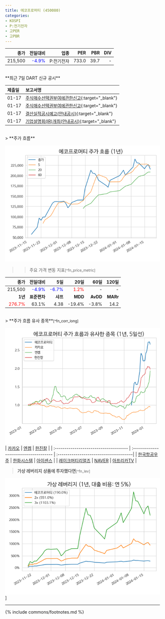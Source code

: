 ```yaml
---
title: 에코프로머티 (450080)
categories:
- KOSPI
- P:전기전자
- 고PER
- 고PBR
---
```


| **종가** | **전일대비** | **업종** | **PER** | **PBR** | **DIV** |
| -------: | -----------: | -------: | ------: | ------: | ------: |
|215,500|<span style="color: blue">-4.9%</span>|P:전기전자|733.0|39.7|-|

<!-- more -->
<br>
**최근 7일 DART 신규 공시<a id="dart"></a>**

| **제출일** | **보고서명** |
| :--------- | :----------- |
| 01-17 | [주식매수선택권부여에관한신고](https://dart.fss.or.kr/dsaf001/main.do?rcpNo=20240117000336){:target="_blank"} |
| 01-17 | [주식매수선택권부여에관한신고](https://dart.fss.or.kr/dsaf001/main.do?rcpNo=20240117000327){:target="_blank"} |
| 01-17 | [결산실적공시예고(안내공시)](https://dart.fss.or.kr/dsaf001/main.do?rcpNo=20240117800407){:target="_blank"} |
| 01-17 | [기업설명회(IR)개최(안내공시)](https://dart.fss.or.kr/dsaf001/main.do?rcpNo=20240117800402){:target="_blank"} |

<br>
> **주가 흐름<a id="price"></a>**

![450080](/assets/images/stock/450080.png)

>> 주요 가격 변동 지표<small>[^fn_price_metric]</small>

|**종가**|**전일대비**|**5일**|**20일**|**60일**|**120일**|
|-------:|-----------:|------:|-------:|-------:|--------:|
| 215,500 | <span style="color: blue">-4.9%</span> | <span style="color: blue">-6.7%</span> | <span style="color: red">1.2%</span> | - | - |
|**1년**|**표준편차**|**샤프**|**MDD**|**AvDD**|**MARr**|
| <span style="color: red">276.7%</span> | 63.1% | 4.38 | -19.4% | -3.8% | 14.2 |

<br>
> **주가 흐름 유사 종목<a id="corr"></a>**<small>[^fn_corr_long]</small>

![450080](/assets/images/stock/450080_corr.png)
| [카카오](/035720/) | [엔켐](/348370/) | [한진칼](/180640/) |
| :------------------------------------- | :------------------------------------- | :--------------------------------------|
| [한국항공우주](/047810/) | [한화시스템](/272210/) | [아이센스](/099190/) |
| [레이크머티리얼즈](/281740/) | [NAVER](/035420/) | [아프리카TV](/067160/) |
<br>
> **가상 레버리지 상품에 투자했다면<a id="2x"></a>**<small>[^fn_lev]</small>

![450080](/assets/images/stock/450080_2x.png)]

---
{% include commons/footnotes.md %}